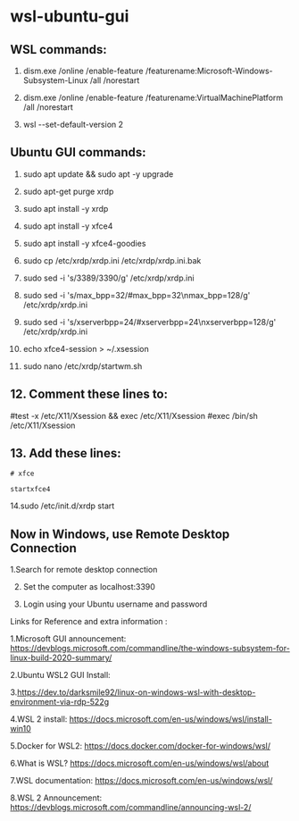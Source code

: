 # wsl-ubuntu-gui

## WSL commands: ##

1. dism.exe /online /enable-feature /featurename:Microsoft-Windows-Subsystem-Linux /all /norestart

2. dism.exe /online /enable-feature /featurename:VirtualMachinePlatform /all /norestart

3. wsl --set-default-version 2

## Ubuntu GUI commands: ##

1. sudo apt update && sudo apt -y upgrade

2. sudo apt-get purge xrdp

3. sudo apt install -y xrdp

4. sudo apt install -y xfce4

5. sudo apt install -y xfce4-goodies

6. sudo cp /etc/xrdp/xrdp.ini /etc/xrdp/xrdp.ini.bak

7. sudo sed -i 's/3389/3390/g' /etc/xrdp/xrdp.ini

8. sudo sed -i 's/max_bpp=32/#max_bpp=32\nmax_bpp=128/g' /etc/xrdp/xrdp.ini

9. sudo sed -i 's/xserverbpp=24/#xserverbpp=24\nxserverbpp=128/g' /etc/xrdp/xrdp.ini

10. echo xfce4-session > ~/.xsession

11. sudo nano /etc/xrdp/startwm.sh

## 12. Comment these lines to: ##

#test -x /etc/X11/Xsession && exec /etc/X11/Xsession
#exec /bin/sh /etc/X11/Xsession

## 13. Add these lines: ##


```
# xfce

startxfce4
```

14.sudo /etc/init.d/xrdp start

## Now in Windows, use Remote Desktop Connection ##

1.Search for remote desktop connection

2. Set the computer as localhost:3390

3. Login using your Ubuntu username and password


Links for Reference and extra information :

1.Microsoft GUI announcement: https://devblogs.microsoft.com/commandline/the-windows-subsystem-for-linux-build-2020-summary/

2.Ubuntu WSL2 GUI Install:

3.https://dev.to/darksmile92/linux-on-windows-wsl-with-desktop-environment-via-rdp-522g

4.WSL 2 install: https://docs.microsoft.com/en-us/windows/wsl/install-win10

5.Docker for WSL2: https://docs.docker.com/docker-for-windows/wsl/

6.What is WSL? https://docs.microsoft.com/en-us/windows/wsl/about

7.WSL documentation: https://docs.microsoft.com/en-us/windows/wsl/

8.WSL 2 Announcement: https://devblogs.microsoft.com/commandline/announcing-wsl-2/
